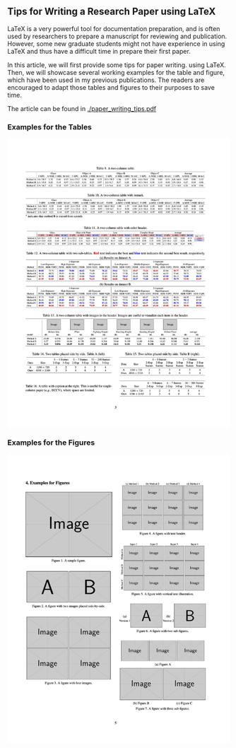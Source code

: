 ## Tips for Writing a Research Paper using LaTeX

LaTeX is a very powerful tool for documentation preparation, and is often used by researchers to prepare a manuscript for reviewing and publication. 
However, some new graduate students might not have experience in using LaTeX and thus have a difficult time in prepare their first paper. 

In this article, we will first provide some tips for paper writing.
using LaTeX. 
Then, we will showcase several working examples for the table and figure, which have been used in my previous publications. The readers are encouraged to adapt those tables and figures to their purposes to save time. 

The article can be found in [./paper_writing_tips.pdf](./paper_writing_tips.pdf)
### Examples for the Tables
<p align="center">
    <img src='samples/table.jpg' width="800">
</p>

### Examples for the Figures
<p align="center">
    <img src='samples/figure.jpg' width="800">
</p>
